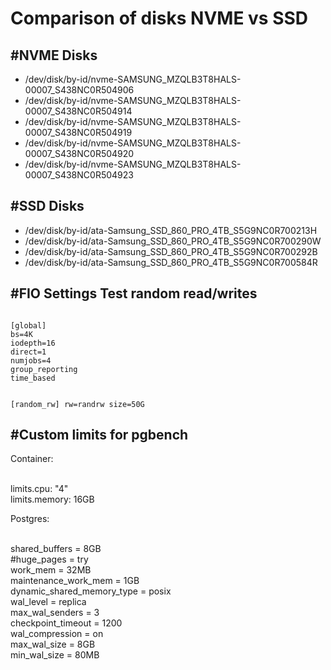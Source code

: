 <h1>Comparison of disks NVME vs SSD</h1>

<h2>#NVME Disks</h2>

- /dev/disk/by-id/nvme-SAMSUNG_MZQLB3T8HALS-00007_S438NC0R504906 
- /dev/disk/by-id/nvme-SAMSUNG_MZQLB3T8HALS-00007_S438NC0R504914 
- /dev/disk/by-id/nvme-SAMSUNG_MZQLB3T8HALS-00007_S438NC0R504919 
- /dev/disk/by-id/nvme-SAMSUNG_MZQLB3T8HALS-00007_S438NC0R504920 
- /dev/disk/by-id/nvme-SAMSUNG_MZQLB3T8HALS-00007_S438NC0R504923 


<h2>#SSD Disks</h2>

- /dev/disk/by-id/ata-Samsung_SSD_860_PRO_4TB_S5G9NC0R700213H
- /dev/disk/by-id/ata-Samsung_SSD_860_PRO_4TB_S5G9NC0R700290W
- /dev/disk/by-id/ata-Samsung_SSD_860_PRO_4TB_S5G9NC0R700292B
- /dev/disk/by-id/ata-Samsung_SSD_860_PRO_4TB_S5G9NC0R700584R


<h2>#FIO Settings Test random read/writes</h2>

<code>
[global]
bs=4K
iodepth=16
direct=1
numjobs=4
group_reporting
time_based

[random_rw]
rw=randrw
size=50G
</code>


<h2>#Сustom limits for pgbench</h2>
Container:

<br>  limits.cpu: "4"
<br>  limits.memory: 16GB

Postgres:

<br>  shared_buffers = 8GB
<br>  #huge_pages = try
<br>  work_mem = 32MB
<br>  maintenance_work_mem = 1GB
<br>  dynamic_shared_memory_type = posix
<br>  wal_level = replica
<br>  max_wal_senders = 3
<br>  checkpoint_timeout = 1200
<br>  wal_compression = on
<br>  max_wal_size = 8GB
<br>  min_wal_size = 80MB
